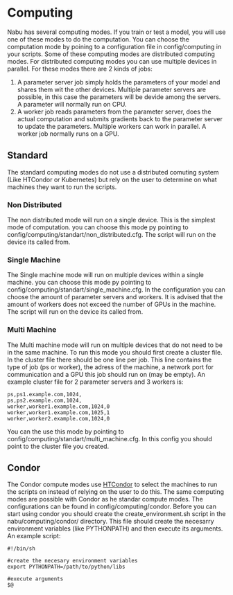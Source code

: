 # Computing

Nabu has several computing modes. If you train or test a model, you will use
one of these modes to do the computation. You can choose the computation mode
by poining to a configuration file in config/computing in your scripts.
Some of these computing modes are distributed computing modes. For distributed
computing modes you can use multiple devices in parallel. For these modes there
are 2 kinds of jobs:
1) A parameter server job simply holds the parameters of your model and shares
them wit the other devices. Multiple parameter servers are possible, in this
case the parameters will be devide among the servers. A parameter will normally
run on CPU.
2) A worker job reads parameters from the parameter server, does the actual
computation and submits gradients back to the parameter server to update the
parameters. Multiple workers can work in parallel. A worker job normally runs
on a GPU.

## Standard

The standard computing modes do not use a distributed comuting system (Like
HTCondor or Kubernetes) but rely on the user to determine on what machines they
want to run the scripts.

### Non Distributed

The non distributed mode will run on a single device. This is
the simplest mode of computation. you can choose this mode py pointing to
config/computing/standart/non_distributed.cfg. The script will run on the device
its called from.

### Single Machine

The Single machine mode will run on multiple devices within a single machine.
you can choose this mode py pointing to
config/computing/standart/single_machine.cfg. In the configuration you can
choose the amount of parameter servers and workers. It is advised that the
amount of workers does not exceed the number of GPUs in the machine.
The script will run on the device its called from.

### Multi Machine

The Multi machine mode will run on multiple devices that do not need to be in
the same machine. To run this mode you should first create a cluster file.
In the cluster file there should be one line per job. This line contains
the type of job (ps or worker), the adress of the machine, a network port for
communication and a GPU this job should run on (may be empty). An example
cluster file for 2 parameter servers and 3 workers is:

```
ps,ps1.example.com,1024,
ps,ps2.example.com,1024,
worker,worker1.example.com,1024,0
worker,worker1.example.com,1025,1
worker,worker2.example.com,1024,0
```

You can the use this mode by pointing to
config/computing/standart/multi_machine.cfg. In this config you should point to
the cluster file you created.

## Condor

The Condor compute modes use [HTCondor](https://research.cs.wisc.edu/htcondor/)
to select the machines to run the scripts on instead of relying on the user to do
this. The same computing modes are possible with Condor as he standar compute
modes. The configurations can be found in config/computing/condor. Before you
can start using condor you should create the create_environment.sh script in the
nabu/computing/condor/ directory. This file should create the necesarry
environment variables (like PYTHONPATH) and then execute its arguments. An
example script:

```
#!/bin/sh

#create the necesary environment variables
export PYTHONPATH=/path/to/python/libs

#execute arguments
$@
```
